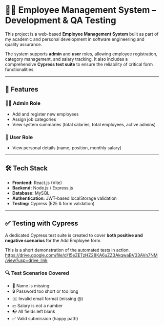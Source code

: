 # 🧑‍💼 Employee Management System – Development & QA Testing

This project is a web-based **Employee Management System** built as part of my academic and personal development in software engineering and quality assurance.

The system supports **admin** and **user** roles, allowing employee registration, category management, and salary tracking. It also includes a comprehensive **Cypress test suite** to ensure the reliability of critical form functionalities.

---

## 🚀 Features

### 👩‍💼 Admin Role
- Add and register new employees
- Assign job categories
- View system summaries (total salaries, total employees, active admins)

### 🙋 User Role
- View personal details (name, position, monthly salary)

---

## 🛠️ Tech Stack

- **Frontend:** React.js (Vite)
- **Backend:** Node.js / Express.js
- **Database:** MySQL
- **Authentication:** JWT-based localStorage validation
- **Testing:** Cypress (E2E & form validation)

---

## ✅ Testing with Cypress

A dedicated Cypress test suite is created to cover **both positive and negative scenarios** for the Add Employee form.

This is a short demonstration of the automated tests in action.
https://drive.google.com/file/d/15eZETzHZ28KA6uZZ3AkqwaBV33AVn7NM/view?usp=drive_link

### 🔍 Test Scenarios Covered

- 🚫 Name is missing
- 🔒 Password too short or too long
- ✉️ Invalid email format (missing @)
- 💵 Salary is not a number
- 📭 All fields left blank
- ✅ Valid submission (happy path)

